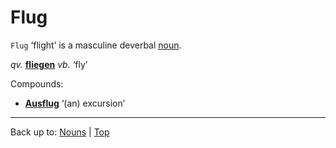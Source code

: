 # Flug

`Flug` ‘flight’ is a masculine deverbal [noun](../../index.md).

*qv.* **[fliegen](../../../verbs/f/fl/fliegen.md)** *vb.* ‘fly’

Compounds:
- **[Ausflug](../../a/au/Ausflug.md)** ‘(an) excursion’

----

Back up to: [Nouns](../../index.md) | [Top](../../../index.md)
